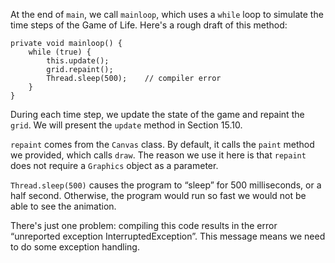 At the end of `main`, we call `mainloop`, which uses a `while` loop to simulate the time steps of the Game of Life. Here's a rough draft of this method:

```code
private void mainloop() {
    while (true) {
        this.update();
        grid.repaint();
        Thread.sleep(500);    // compiler error
    }
}
```

During each time step, we update the state of the game and repaint the `grid`. We will present the `update` method in Section 15.10.

`repaint` comes from the `Canvas` class. By default, it calls the `paint` method we provided, which calls `draw`. The reason we use it here is that `repaint` does not require a `Graphics` object as a parameter.


`Thread.sleep(500)` causes the program to “sleep” for 500 milliseconds, or a half second. Otherwise, the program would run so fast we would not be able to see the animation.


There's just one problem: compiling this code results in the error “unreported exception InterruptedException”. This message means we need to do some exception handling.